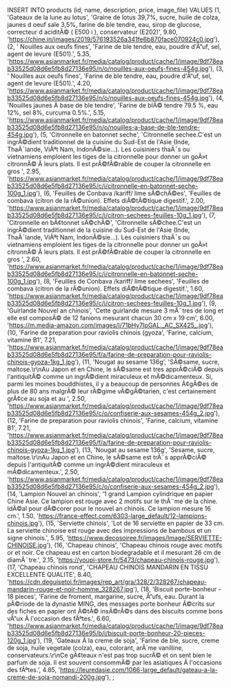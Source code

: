 INSERT INTO products (id, name, description, price, image_file) VALUES
(1, 'Gateaux de la lune au lotus', 'Graine de lotus 39,7%,  sucre, huile de colza, jaunes d oeuf sale 3,5%, farine de ble tendre, eau, sirop de glucose, correcteur d aciditÃ© ( E500 i ), conservateur (E202)', 9.80, 'https://chine.in/images/2019/576193526a341fe6b870face070924c0.jpg'),
(2, ' Nouilles aux oeufs fines', 'Farine de ble tendre, eau, poudre d\'Å“uf, sel, agent de levure (E501).', 5.35, 'https://www.asianmarket.fr/media/catalog/product/cache/1/image/9df78eab33525d08d6e5fb8d27136e95/n/o/nouilles-aux-oeufs-fines-454g.jpg'),
(3, ' Nouilles aux oeufs fines', 'Farine de ble tendre, eau, poudre d\'Å“uf, sel, agent de levure (E501).', 4.20, 'https://www.asianmarket.fr/media/catalog/product/cache/1/image/9df78eab33525d08d6e5fb8d27136e95/n/o/nouilles-aux-oeufs-fines-454g.jpg'),
(4, 'Nouilles jaunes Ã  base de ble tendre', 'Farine de blÃ© tendre 79.5 %, eau 12%, sel 8%, curcuma 0.5%.', 5.15, 'https://www.asianmarket.fr/media/catalog/product/cache/1/image/9df78eab33525d08d6e5fb8d27136e95/n/o/nouilles-a-base-de-ble-tendre-454g.jpg'),
(5, 'Citronnelle en batonnet seche', 'Citronnelle sechee.C\'est un ingrÃ©dient traditionnel de la cuisine du Sud-Est de l\'Asie (Inde, ThaÃ¯lande, ViÃªt Nam, IndonÃ©sie...). Les cuisiniers thaÃ¯s ou vietnamiens emploient les tiges de la citronnelle pour donner un goÃ»t citronnÃ© Ã  leurs plats.  Il est prÃ©fÃ©rable de couper la citronnelle en gros ', 2.95, 'https://www.asianmarket.fr/media/catalog/product/cache/1/image/9df78eab33525d08d6e5fb8d27136e95/c/i/citronnelle-en-batonnet-seche-100g_1.jpg'),
(6, 'Feuilles de Conbava /kariff/ lime sÃ©chÃ©es', 'Feuilles de combava (citron de la rÃ©union). Effets diÃ©tÃ©tique digestif.', 2.00, 'https://www.asianmarket.fr/media/catalog/product/cache/1/image/9df78eab33525d08d6e5fb8d27136e95/c/i/citron-sechees-feuilles-10g_1.jpg'),
(7, 'Citronnelle en bÃ¢tonnet sÃ©chÃ©', 'Citronnelle sÃ©chee.C\'est un ingrÃ©dient traditionnel de la cuisine du Sud-Est de l\'Asie (Inde, ThaÃ¯lande, ViÃªt Nam, IndonÃ©sie...). Les cuisiniers thaÃ¯s ou vietnamiens emploient les tiges de la citronnelle pour donner un goÃ»t citronnÃ© Ã  leurs plats.  Il est prÃ©fÃ©rable de couper la citronnelle en gros ', 2.60, 'https://www.asianmarket.fr/media/catalog/product/cache/1/image/9df78eab33525d08d6e5fb8d27136e95/c/i/citronnelle-en-batonnet-seche-100g_1.jpg'),
(8, 'Feuilles de Conbava /kariff/ lime sechees', 'Feuilles de combava (citron de la rÃ©union). Effets diÃ©tÃ©tique digestif.', 1.60, 'https://www.asianmarket.fr/media/catalog/product/cache/1/image/9df78eab33525d08d6e5fb8d27136e95/c/i/citron-sechees-feuilles-10g_1.jpg'),
(9, 'Guirlande Nouvel an chinois', 'Cette guirlande mesure 3 mÃ¨tres de long et elle est composÃ© de 12 fanions mesurant chacun 30 cm x 19 cm', 6.00, 'https://m.media-amazon.com/images/I/71bHy7IpGAL._AC_SX425_.jpg'),
(10, 'Farine de preparation pour raviolis chinois (gyoza', 'Farine, calcium, vitamine B1', 7.21, 'https://www.asianmarket.fr/media/catalog/product/cache/1/image/9df78eab33525d08d6e5fb8d27136e95/f/a/farine-de-preparation-pour-raviolis-chinois-gyoza-1kg_1.jpg'),
(11, 'Nougat au sesame 136g', 'SÃ©same, sucre, maltose.\r\nAu Japon et en Chine, le sÃ©same est tres apprÃ©ciÃ© depuis l\'antiquitÃ© comme un ingrÃ©dient miraculeux et mÃ©dicamenteux. Si, parmi les moines bouddhistes, il y a beaucoup de personnes Ã¢gÃ©es de plus de 80 ans malgrÃ© leur rÃ©gime vÃ©gÃ©tarien, c\'est certainement grÃ¢ce au soja et au ', 2.50, 'https://www.asianmarket.fr/media/catalog/product/cache/1/image/9df78eab33525d08d6e5fb8d27136e95/c/o/confiserie-aux-sesames-454g_2.jpg'),
(12, 'Farine de preparation pour raviolis chinois', 'Farine, calcium, vitamine B1', 7.21, 'https://www.asianmarket.fr/media/catalog/product/cache/1/image/9df78eab33525d08d6e5fb8d27136e95/f/a/farine-de-preparation-pour-raviolis-chinois-gyoza-1kg_1.jpg'),
(13, 'Nougat au sesame 136g', 'Sesame, sucre, maltose.\r\nAu Japon et en Chine, le sÃ©same est trÃ¨s apprÃ©ciÃ© depuis l\'antiquitÃ© comme un ingrÃ©dient miraculeux et mÃ©dicamenteux.', 2.50, 'https://www.asianmarket.fr/media/catalog/product/cache/1/image/9df78eab33525d08d6e5fb8d27136e95/c/o/confiserie-aux-sesames-454g_2.jpg'),
(14, 'Lampion Nouvel an chinois', '1 grand Lampion cylindrique en papier Chine Asie. Ce lampion est rouge avec 2 motifs sur le thÃ¨me de la chine. IdÃ©al pour dÃ©corer pour le nouvel an chinois. Ce lampion mesure 16 cm.', 1.50, 'https://france-effect.com/6303-large_default/12-lampions-chinois.jpg'),
(15, 'Serviette chinois', 'Lot de 16 serviette en papier de 33 cm. La serviette chinoise est rouge avec des impressions de bambous et un signe chinois.', 5.95, 'https://www.decosoiree.fr/images/Image/SERVIETTE-CHINOISE.jpg'),
(16, 'Chapeau chinois', 'Chapeau chinois rouge avec motifs or et noir. Ce chapeau est en carton biodegradable et il mesurant 26 cm de diamÃ¨tre.', 2.15, 'https://youpi-store.fr/5473/chapeau-chinois-rouge.jpg'),
(17, 'Chapeau chinois rond', 'CHAPEAU CHINOIS MANDARIN EN TISSU EXCELLENTE QUALITE', 8.40, 'https://cdn.deguisetoi.fr/images/rep_art/gra/328/2/328267/chapeau-mandarin-rouge-et-noir-homme_328267.jpg'),
(18, 'Biscuit porte-bonheur - 18 pieces', 'Farine de froment, margarine, sucre, Å“ufs, eau. Durant la pÃ©riode de la dynastie MING, des messages porte bonheur Ã©crits sur des fiches en papier ont Ã©tÃ© insÃ©rÃ©s dans des biscuits comme bons vÅ“ux Ã  l\'occasion des fÃªtes.', 6.60, 'https://www.asianmarket.fr/media/catalog/product/cache/1/image/9df78eab33525d08d6e5fb8d27136e95/b/i/biscuit-porte-bonheur-20-pieces-120g_1.jpg'),
(19, 'Gateaux Ã  la creme de soja', 'Farine de ble, sucre, creme de soja, huile vegetale (colza), eau, colorant, arÃ´me vanilline, conservateurs.\r\nCe gÃ¢teaux n\'est pas trop sucrÃ© et on sent bien le parfum de soja. Il est souvent consommÃ© par les asiatiques Ã  l\'occasions des fÃªtes.', 4.85, 'https://leuredasie.com/1066-large_default/gateau-a-la-creme-de-soja-nomandi-200g.jpg'),
;